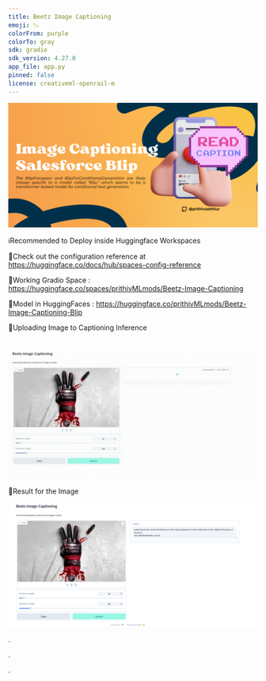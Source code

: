 ```yaml
---
title: Beetz Image Captioning
emoji: 📉
colorFrom: purple
colorTo: gray
sdk: gradio
sdk_version: 4.27.0
app_file: app.py
pinned: false
license: creativeml-openrail-m
---
```

![alt text](assets/12.png)

ℹ️Recommended to Deploy inside Huggingface Workspaces

🥤Check out the configuration reference at https://huggingface.co/docs/hub/spaces-config-reference

🥤Working Gradio Space : https://huggingface.co/spaces/prithivMLmods/Beetz-Image-Captioning

🥤Model in HuggingFaces : https://huggingface.co/prithivMLmods/Beetz-Image-Captioning-Blip

🚀Uploading Image to Captioning Inference

![alt text](assets/gif1.gif)

🚀Result for the Image

![alt text](assets/img1.png)

.

.

.
